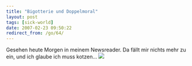 ```yaml
---
title: "Bigotterie und Doppelmoral"
layout: post
tags: [sick-world]
date: 2007-02-23 09:50:22
redirect_from: /go/64/
---
```


Gesehen heute Morgen in meinem Newsreader. Da fällt mir nichts mehr zu ein, und ich glaube ich muss kotzen...
![](files/images/alcatel.gif)